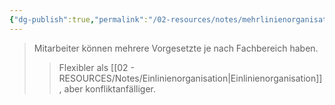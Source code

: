 ```yaml
---
{"dg-publish":true,"permalink":"/02-resources/notes/mehrlinienorganisation/","tags":["organisation/leitungssystem","wirtschaft/bwl"],"noteIcon":"","updated":"2025-09-27T01:32:44.631+02:00"}
---
```


>Mitarbeiter können mehrere Vorgesetzte je nach Fachbereich haben.
>>Flexibler als [[02 - RESOURCES/Notes/Einlinienorganisation\|Einlinienorganisation]], aber konfliktanfälliger.